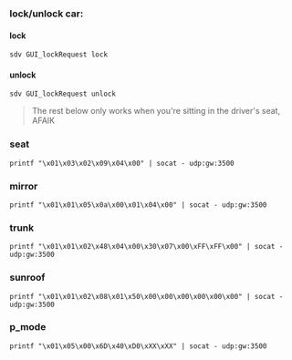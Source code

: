 ### lock/unlock car:
#### lock
`sdv GUI_lockRequest lock`
#### unlock
`sdv GUI_lockRequest unlock`

> The rest below only works when you're sitting in the driver's seat, AFAIK

### seat
`printf "\x01\x03\x02\x09\x04\x00" | socat - udp:gw:3500`

### mirror
`printf "\x01\x01\x05\x0a\x00\x01\x04\x00" | socat - udp:gw:3500`

### trunk
`printf "\x01\x01\x02\x48\x04\x00\x30\x07\x00\xFF\xFF\x00" | socat - udp:gw:3500`

### sunroof
`printf "\x01\x01\x02\x08\x01\x50\x00\x00\x00\x00\x00\x00" | socat - udp:gw:3500`

### p_mode
`printf "\x01\x05\x00\x6D\x40\xD0\xXX\xXX" | socat - udp:gw:3500`
